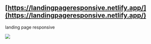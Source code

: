 ## [https://landingpageresponsive.netlify.app/](https://landingpageresponsive.netlify.app/)

landing page responsive

![](https://user-images.githubusercontent.com/68760595/128287646-bceea22c-8dc0-4ba9-830a-7328c3a63113.PNG)
